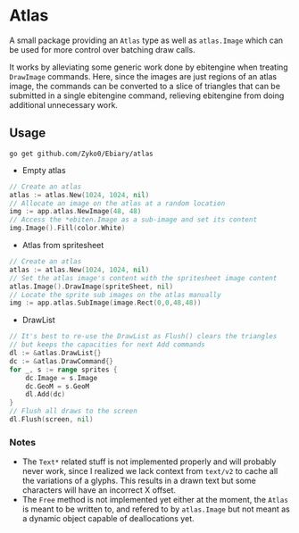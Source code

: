 # Atlas

A small package providing an `Atlas` type as well as `atlas.Image` which can be used for more control over batching draw calls.

It works by alleviating some generic work done by ebitengine when treating `DrawImage` commands.
Here, since the images are just regions of an atlas image, the commands can be converted to a slice of triangles that can be submitted in a single ebitengine command, relieving ebitengine from doing additional unnecessary work.

## Usage

`go get github.com/Zyko0/Ebiary/atlas`

- Empty atlas 
```go
// Create an atlas
atlas := atlas.New(1024, 1024, nil)
// Allocate an image on the atlas at a random location
img := app.atlas.NewImage(48, 48)
// Access the *ebiten.Image as a sub-image and set its content
img.Image().Fill(color.White)
```
- Atlas from spritesheet
```go
// Create an atlas
atlas := atlas.New(1024, 1024, nil)
// Set the atlas image's content with the spritesheet image content
atlas.Image().DrawImage(spriteSheet, nil)
// Locate the sprite sub images on the atlas manually
img := app.atlas.SubImage(image.Rect(0,0,48,48))
```
- DrawList
```go
// It's best to re-use the DrawList as Flush() clears the triangles
// but keeps the capacities for next Add commands
dl := &atlas.DrawList{}
dc := &atlas.DrawCommand{}
for _, s := range sprites {
	dc.Image = s.Image
	dc.GeoM = s.GeoM
	dl.Add(dc)
}
// Flush all draws to the screen
dl.Flush(screen, nil)
```

### Notes

- The `Text*` related stuff is not implemented properly and will probably never work, since I realized we lack context from `text/v2` to cache all the variations of a glyphs. This results in a drawn text but some characters will have an incorrect X offset. 
- The `Free` method is not implemented yet either at the moment, the `Atlas` is meant to be written to, and refered to by `atlas.Image` but not meant as a dynamic object capable of deallocations yet.
